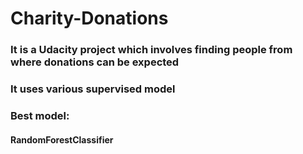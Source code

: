 # Charity-Donations

<h3>It is a Udacity project which involves finding people from where donations can be expected</h3>
<h3> It uses various supervised model </h3>
<h3>Best model: </h3>
<h4>RandomForestClassifier</h4>
